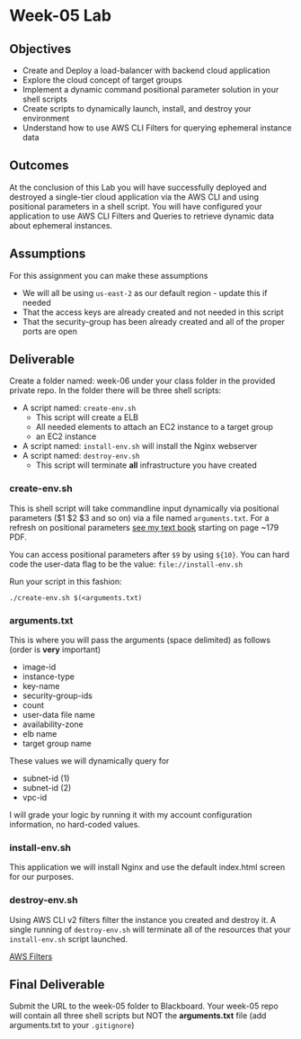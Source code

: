 # Week-05 Lab

## Objectives

* Create and Deploy a load-balancer with backend cloud application
* Explore the cloud concept of target groups
* Implement a dynamic command positional parameter solution in your shell scripts
* Create scripts to dynamically launch, install, and destroy your environment
* Understand how to use AWS CLI Filters for querying ephemeral instance data

## Outcomes

At the conclusion of this Lab you will have successfully deployed and destroyed a single-tier cloud application via the AWS CLI and using positional parameters in a shell script. You will have configured your application to use AWS CLI Filters and Queries to retrieve dynamic data about ephemeral instances.

## Assumptions

For this assignment you can make these assumptions

* We will all be using `us-east-2` as our default region - update this if needed
* That the access keys are already created and not needed in this script
* That the security-group has been already created and all of the proper ports are open

## Deliverable

Create a folder named: week-06 under your class folder in the provided private repo. In the folder there will be three shell scripts:

* A script named: `create-env.sh`
  * This script will create a ELB
  * All needed elements to attach an EC2 instance to a target group
  * an EC2 instance
* A script named: `install-env.sh` will install the Nginx webserver
* A script named: `destroy-env.sh`
  * This script will terminate **all** infrastructure you have created

### create-env.sh

This is shell script will take commandline input dynamically via positional parameters ($1 $2 $3 and so on) via a file named `arguments.txt`. For a refresh on positional parameters [see my text book](https://github.com/jhajek/Linux-text-book-part-1/releases/tag/2021-09-29 "Link to Linux Textbook") starting on page ~179 PDF.

You can access positional parameters after `$9` by using `${10}`. You can hard code the user-data flag to be the value: `file://install-env.sh`

Run your script in this fashion:

```./create-env.sh $(<arguments.txt)```

### arguments.txt

This is where you will pass the arguments (space delimited) as follows (order is **very** important)

* image-id
* instance-type
* key-name
* security-group-ids
* count
* user-data file name
* availability-zone
* elb name
* target group name

These values we will dynamically query for

* subnet-id (1)
* subnet-id (2)
* vpc-id

I will grade your logic by running it with my account configuration information, no hard-coded values.

### install-env.sh

This application we will install Nginx and use the default index.html screen for our purposes.

### destroy-env.sh

Using AWS CLI v2 filters filter the instance you created and destroy it.  A single running of `destroy-env.sh` will terminate all of the resources that your `install-env.sh` script launched.

[AWS Filters](https://docs.aws.amazon.com/cli/latest/userguide/cli-usage-filter.html "URL for AWS Filters")

## Final Deliverable

Submit the URL to the week-05 folder to Blackboard. Your week-05 repo will contain all three shell scripts but NOT the **arguments.txt** file (add arguments.txt to your `.gitignore`)
